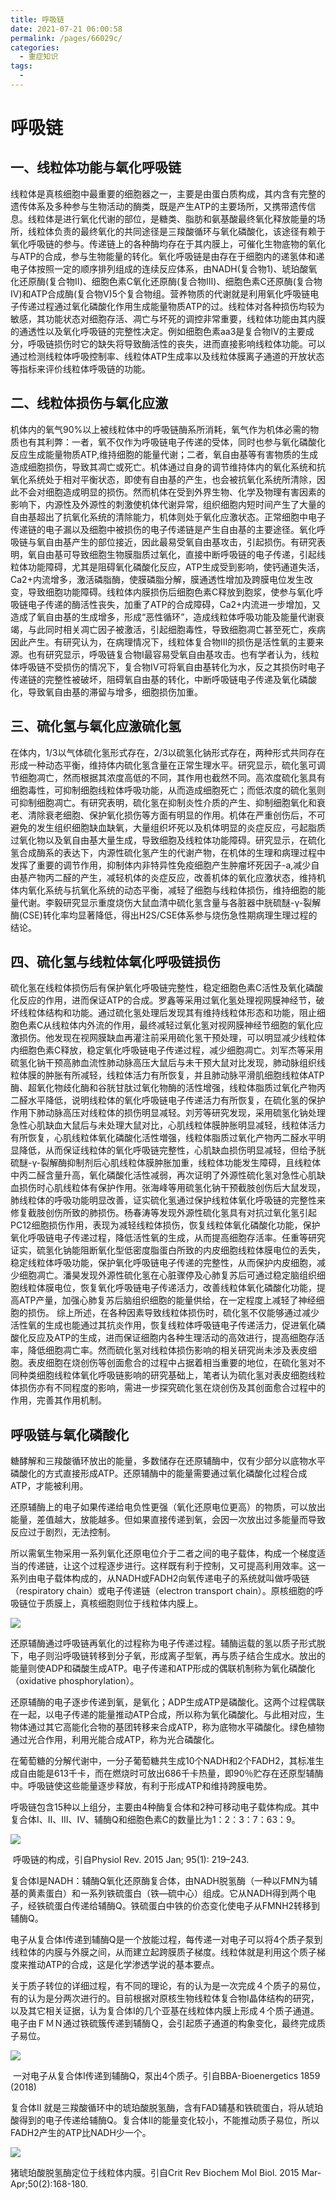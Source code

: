 ```yaml
---
title: 呼吸链
date: 2021-07-21 06:00:58
permalink: /pages/66029c/
categories:
  - 重症知识
tags:
  - 
---
```

# 呼吸链

## 一、线粒体功能与氧化呼吸链

线粒体是真核细胞中最重要的细胞器之一，主要是由蛋白质构成，其内含有完整的遗传体系及多种参与生物活动的酶类，既是产生ATP的主要场所，又携带遗传信息。线粒体是进行氧化代谢的部位，是糖类、脂肪和氨基酸最终氧化释放能量的场所，线粒体负责的最终氧化的共同途径是三羧酸循环与氧化磷酸化，该途径有赖于氧化呼吸链的参与。传递链上的各种酶均存在于其内膜上，可催化生物底物的氧化与ATP的合成，参与生物能量的转化。氧化呼吸链是由存在于细胞内的递氢体和递电子体按照一定的顺序排列组成的连续反应体系，由NADH(复合物1)、琥珀酸氧化还原酶(复合物Ⅱ)、细胞色素C氧化还原酶(复合物Ⅲ)、细胞色素C还原酶(复合物Ⅳ)和ATP合成酶(复合物V)5个复合物组。营养物质的代谢就是利用氧化呼吸链电子传递过程通过氧化磷酸化作用生成能量物质ATP的过。线粒体对各种损伤均较为敏感，其功能状态对细胞存活、凋亡与坏死的调控非常重要，线粒体功能由其内膜的通透性以及氧化呼吸链的完整性决定。例如细胞色素aa3是复合物Ⅳ的主要成分，呼吸链损伤时它的缺失将导致酶活性的丧失，进而直接影响线粒体功能。可以通过检测线粒体呼吸控制率、线粒体ATP生成率以及线粒体膜离子通道的开放状态等指标来评价线粒体呼吸链的功能。

## 二、线粒体损伤与氧化应激

机体内的氧气90%以上被线粒体中的呼吸链酶系所消耗，氧气作为机体必需的物质也有其利弊：一者，氧不仅作为呼吸链电子传递的受体，同时也参与氧化磷酸化反应生成能量物质ATP,维持细胞的能量代谢；二者，氧自由基等有害物质的生成造成细胞损伤，导致其凋亡或死亡。机体通过自身的调节维持体内的氧化系统和抗氧化系统处于相对平衡状态，即使有自由基的产生，也会被抗氧化系统所清除，因此不会对细胞造成明显的损伤。然而机体在受到外界生物、化学及物理有害因素的影响下，内源性及外源性的刺激使机体代谢异常，组织细胞内短时间产生了大量的自由基超出了抗氧化系统的清除能力，机体则处于氧化应激状态。正常细胞中电子传递链的电子漏以及细胞中被损伤的电子传递链是产生自由基的主要途径。氧化呼吸链与氧自由基产生的部位接近，因此最易受氧自由基攻击，引起损伤。有研究表明，氧自由基可导致细胞生物膜脂质过氧化，直接中断呼吸链的电子传递，引起线粒体功能障碍，尤其是阻碍氧化磷酸化反应，ATP生成受到影响，使钙通道失活，Ca2+内流增多，激活磷脂酶，使膜磷脂分解，膜通透性增加及跨膜电位发生改变，导致细胞功能障碍。线粒体内膜损伤后细胞色素C释放到胞浆，使参与氧化呼吸链电子传递的酶活性丧失，加重了ATP的合成障碍，Ca2+内流进一步增加，又造成了氧自由基的生成增多，形成“恶性循环”，造成线粒体呼吸功能及能量代谢衰竭，与此同时相关凋亡因子被激活，引起细胞毒性，导致细胞凋亡甚至死亡，疾病因此产生。有研究认为，在病理情况下，线粒体复合物Ⅲ的损伤是活性氧的主要来源。也有研究显示，呼吸链复合物Ⅰ最容易受氧自由基攻击。也有学者认为，线粒体呼吸链不受损伤的情况下，复合物Ⅳ可将氧自由基转化为水，反之其损伤时电子传递链的完整性被破坏，阻碍氧自由基的转化，中断呼吸链电子传递及氧化磷酸化，导致氧自由基的滞留与增多，细胞损伤加重。

## 三、硫化氢与氧化应激硫化氢

在体内，1/3以气体硫化氢形式存在，2/3以硫氢化钠形式存在，两种形式共同存在形成一种动态平衡，维持体内硫化氢含量在正常生理水平。研究显示，硫化氢可调节细胞凋亡，然而根据其浓度高低的不同，其作用也截然不同。高浓度硫化氢具有细胞毒性，可抑制细胞线粒体呼吸功能，从而造成细胞死亡；而低浓度的硫化氢则可抑制细胞凋亡。有研究表明，硫化氢在抑制炎性介质的产生、抑制细胞氧化和衰老、清除衰老细胞、保护氧化损伤等方面有明显的作用。机体在严重创伤后，不可避免的发生组织细胞缺血缺氧，大量组织坏死以及机体明显的炎症反应，弓起脂质过氧化物以及氧自由基大量生成，导致细胞及线粒体功能障碍。研究显示，在硫化氢合成酶系的表达下，内源性硫化氢产生的代谢产物，在机体的生理和病理过程中发挥了重要的调节作用，抑制体内非特异性免疫细胞产生肿瘤坏死因子-a,减少自由基产物丙二醛的产生，减轻机体的炎症反应，改善机体的氧化应激状态，维持机体内氧化系统与抗氧化系统的动态平衡，减轻了细胞与线粒体损伤，维持细胞的能量代谢。李毅研究显示重度烧伤大鼠血清中硫化氢含量与各脏器中胱硫醚-γ-裂解酶(CSE)转化率均显著降低，得出H2S/CSE体系参与烧伤急性期病理生理过程的结论。

## 四、硫化氢与线粒体氧化呼吸链损伤

硫化氢在线粒体损伤后有保护氧化呼吸链完整性，稳定细胞色素C活性及氧化磷酸化反应的作用，进而保证ATP的合成。罗鑫等采用过氧化氢处理视网膜神经节，破坏线粒体结构和功能。通过硫化氢处理后发现其有维持线粒体形态和功能，阻止细胞色素C从线粒体内外流的作用，最终减轻过氧化氢对视网膜神经节细胞的氧化应激损伤。他发现在视网膜缺血再灌注前采用硫化氢干预处理，可以明显减少线粒体内细胞色素C释放，稳定氧化呼吸链电子传递过程，减少细胞凋亡。刘军杰等采用硫氢化钠干预高肺血流性肺动脉高压大鼠后与未干预大鼠对比发现，肺动脉组织线粒体膜的肿胀有所减轻，线粒体活力有所恢复，并且肺动脉平滑肌细胞线粒体ATP酶、超氧化物歧化酶和谷胱甘肽过氧化物酶的活性增强，线粒体脂质过氧化产物丙二醛水平降低，说明线粒体的氧化呼吸链电子传递活力有所恢复，在硫化氢的保护作用下肺动脉高压对线粒体的损伤明显减轻。刘芳等研究发现，采用硫氢化钠处理急性心肌缺血大鼠后与未处理大鼠对比，心肌线粒体膜肿胀明显减轻，线粒体活力有所恢复，心肌线粒体氧化磷酸化活性増强，线粒体脂质过氧化产物丙二醛水平明显降低，从而保证线粒体的氧化呼吸链完整性，心肌缺血损伤明显减轻，但给予胱硫醚-γ-裂解酶抑制剂后心肌线粒体膜肿胀加重，线粒体功能发生障碍，且线粒体中丙二醛含量升高，氧化磷酸化活性减弱，再次证明了外源性硫化氢对急性心肌缺血损伤时心肌线粒体有保护作用。张海峰等用硫氢化钠干预截肢创伤后大鼠发现，肺线粒体的呼吸功能明显改善，证实硫化氢通过保护线粒体氧化呼吸链的完整性来修复截肢创伤所致的肺损伤。杨春涛等发现外源性硫化氢具有对抗过氧化氢引起PC12细胞损伤作用，表现为减轻线粒体损伤，恢复线粒体氧化磷酸化功能，保护氧化呼吸链电子传递过程，降低活性氧的生成，从而提高细胞存活率。任重等研究证实，硫氢化钠能阻断氧化型低密度脂蛋白所致的内皮细胞线粒体膜电位的丢失，稳定线粒体呼吸功能，保护氧化呼吸链电子传递的完整性，从而保护内皮细胞，减少细胞凋亡。潘昊发现外源性硫化氢在心脏骤停及心肺复苏后可通过稳定脑组织细胞线粒体膜电位，恢复氧化呼吸链电子传递活力，改善线粒体氧化磷酸化功能，提高ATP产量，加强心肺复苏后脑组织细胞的能量供给，在一定程度上减轻了神经细胞的损伤。
综上所述，在各种因素导致线粒体损伤时，硫化氢不仅能够通过减少活性氧的生成也能通过其抗炎作用，恢复线粒体呼吸链电子传递活力，促进氧化磷酸化反应及ATP的生成，进而保证细胞内各种生理活动的高效进行，提高细胞存活率，降低细胞凋亡率。然而硫化氢对线粒体损伤影响的相关研究尚未涉及表皮细胞。表皮细胞在烧创伤等创面愈合的过程中占据着相当重要的地位，在硫化氢对不同种类细胞线粒体氧化呼吸链影响的研究基础上，笔者认为硫化氢对表皮细胞线粒体损伤亦有不同程度的影响，需进一步探究硫化氢在烧创伤及其创面愈合过程中的作用，完善其作用机制。



## 呼吸链与氧化磷酸化

糖酵解和三羧酸循环放出的能量，多数储存在还原辅酶中，仅有少部分以底物水平磷酸化的方式直接形成ATP。还原辅酶中的能量需要通过氧化磷酸化过程合成ATP，才能被利用。

还原辅酶上的电子如果传递给电负性更强（氧化还原电位更高）的物质，可以放出能量，差值越大，放能越多。但如果直接传递到氧，会因一次放出过多能量而导致反应过于剧烈，无法控制。

所以需氧生物采用一系列氧化还原电位介于二者之间的电子载体，构成一个梯度适当的传递链，让这个过程逐步进行。这样既有利于控制，又可提高利用效率。这一系列由电子载体构成的，从NADH或FADH2向氧传递电子的系统就叫做呼吸链（respiratory chain）或电子传递链（electron transport chain）。原核细胞的呼吸链位于质膜上，真核细胞则位于线粒体内膜上。



![](/img/upload/20210721065156.webp)

还原辅酶通过呼吸链再氧化的过程称为电子传递过程。辅酶运载的氢以质子形式脱下，电子则沿呼吸链转移到分子氧，形成离子型氧，再与质子结合生成水。放出的能量则使ADP和磷酸生成ATP。电子传递和ATP形成的偶联机制称为氧化磷酸化（oxidative phosphorylation）。

还原辅酶的电子逐步传递到氧，是氧化；ADP生成ATP是磷酸化。这两个过程偶联在一起，以电子传递的能量推动ATP合成，所以称为氧化磷酸化。与此相对应，生物体通过其它高能化合物的基团转移来合成ATP，称为底物水平磷酸化。绿色植物通过光合作用，利用光能合成ATP，称为光合磷酸化。

在葡萄糖的分解代谢中，一分子葡萄糖共生成10个NADH和2个FADH2，其标准生成自由能是613千卡，而在燃烧时可放出686千卡热量，即90％贮存在还原型辅酶中。呼吸链使这些能量逐步释放，有利于形成ATP和维持跨膜电势。

呼吸链包含15种以上组分，主要由4种酶复合体和2种可移动电子载体构成。其中复合体Ⅰ、Ⅱ、Ⅲ、Ⅳ、辅酶Q和细胞色素C的数量比为1：2：3：7：63：9。 

![](/img/upload/20210721070403.jpg)

​                                                       呼吸链的构成，引自Physiol Rev. 2015 Jan; 95(1): 219–243. 

复合体Ⅰ是NADH：辅酶Q氧化还原酶复合体，由NADH脱氢酶（一种以FMN为辅基的黄素蛋白）和一系列铁硫蛋白（铁—硫中心）组成。它从NADH得到两个电子，经铁硫蛋白传递给辅酶Q。铁硫蛋白中铁的价态变化使电子从FMNH2转移到辅酶Q。

电子从复合体Ⅰ传递到辅酶Q是一个放能过程，每传递一对电子可以将4个质子泵到线粒体的内膜与外膜之间，从而建立起跨膜质子梯度。线粒体就是利用这个质子梯度来推动ATP的合成，这是化学渗透学说的基本要点。

关于质子转位的详细过程，有不同的理论，有的认为是一次完成４个质子的易位，有的认为是分两次进行的。目前根据对原核生物线粒体复合物Ⅰ晶体结构的研究，以及其它相关证据，认为复合体Ⅰ的几个亚基在线粒体内膜上形成４个质子通道。电子由ＦＭＮ通过铁硫簇传递到辅酶Ｑ，会引起质子通道的构象变化，最终完成质子易位。 

![](/img/upload/20210721070642.webp)

​                                               一对电子从复合体Ⅰ传递到辅酶Q，泵出4个质子。引自BBA-Bioenergetics 1859 (2018) 



复合体Ⅱ 就是三羧酸循环中的琥珀酸脱氢酶，含有FAD辅基和铁硫蛋白，将从琥珀酸得到的电子传递给辅酶Q。复合体Ⅱ的能量变化较小，不能推动质子易位，所以FADH2产生的ATP比NADH少一个。 

![](/img/upload/20210721070901.webp)

猪琥珀酸脱氢酶定位于线粒体内膜。引自Crit Rev Biochem Mol Biol. 2015 Mar-Apr;50(2):168-180. 